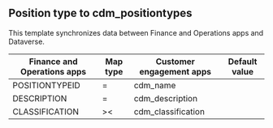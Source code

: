 ## Position type to cdm_positiontypes

This template synchronizes data between Finance and Operations apps and Dataverse.

Finance and Operations apps | Map type | Customer engagement apps | Default value
---|---|---|---
POSITIONTYPEID | = | cdm_name | 
DESCRIPTION | = | cdm_description | 
CLASSIFICATION | >< | cdm_classification | 
